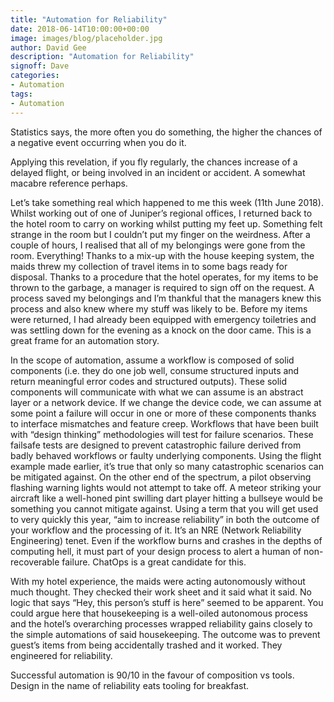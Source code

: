 ```yaml
---
title: "Automation for Reliability"
date: 2018-06-14T10:00:00+00:00
image: images/blog/placeholder.jpg
author: David Gee
description: "Automation for Reliability"
signoff: Dave
categories:
- Automation
tags:
- Automation
---
```


Statistics says, the more often you do something, the higher the chances of a negative event occurring when you do it.

Applying this revelation, if you fly regularly, the chances increase of a delayed flight, or being involved in an incident or accident. A somewhat macabre reference perhaps.

Let’s take something real which happened to me this week (11th June 2018). Whilst working out of one of Juniper’s regional offices, I returned back to the hotel room to carry on working whilst putting my feet up. Something felt strange in the room but I couldn’t put my finger on the weirdness. After a couple of hours, I realised that all of my belongings were gone from the room. Everything! Thanks to a mix-up with the house keeping system, the maids threw my collection of travel items in to some bags ready for disposal. Thanks to a procedure that the hotel operates, for my items to be thrown to the garbage, a manager is required to sign off on the request. A process saved my belongings and I’m thankful that the managers knew this process and also knew where my stuff was likely to be. Before my items were returned, I had already been equipped with emergency toiletries and was settling down for the evening as a knock on the door came. This is a great frame for an automation story.

In the scope of automation, assume a workflow is composed of solid components (i.e. they do one job well, consume structured inputs and return meaningful error codes and structured outputs). These solid components will communicate with what we can assume is an abstract layer or a network device. If we change the device code, we can assume at some point a failure will occur in one or more of these components thanks to interface mismatches and feature creep. Workflows that have been built with “design thinking” methodologies will test for failure scenarios. These failsafe tests are designed to prevent catastrophic failure derived from badly behaved workflows or faulty underlying components. Using the flight example made earlier, it’s true that only so many catastrophic scenarios can be mitigated against. On the other end of the spectrum, a pilot observing flashing warning lights would not attempt to take off. A meteor striking your aircraft like a well-honed pint swilling dart player hitting a bullseye would be something you cannot mitigate against. Using a term that you will get used to very quickly this year, “aim to increase reliability” in both the outcome of your workflow and the processing of it. It’s an NRE (Network Reliability Engineering) tenet. Even if the workflow burns and crashes in the depths of computing hell, it must part of your design process to alert a human of non-recoverable failure. ChatOps is a great candidate for this.

With my hotel experience, the maids were acting autonomously without much thought. They checked their work sheet and it said what it said. No logic that says “Hey, this person’s stuff is here” seemed to be apparent. You could argue here that housekeeping is a well-oiled autonomous process and the hotel’s overarching processes wrapped reliability gains closely to the simple automations of said housekeeping. The outcome was to prevent guest’s items from being accidentally trashed and it worked. They engineered for reliability.

Successful automation is 90/10 in the favour of composition vs tools. Design in the name of reliability eats tooling for breakfast.